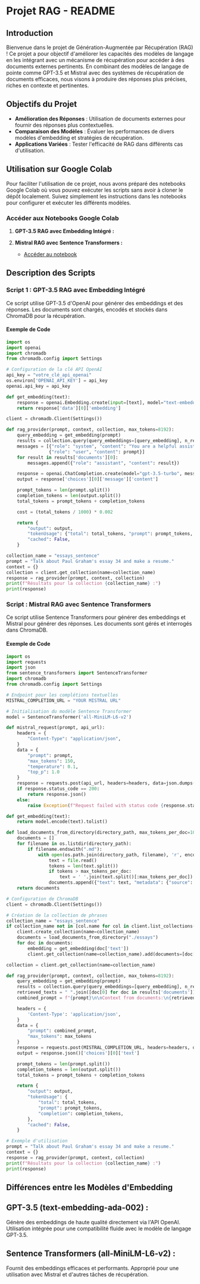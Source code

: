# Projet RAG - README

## Introduction

Bienvenue dans le projet de Génération-Augmentée par Récupération (RAG) ! Ce projet a pour objectif d'améliorer les capacités des modèles de langage en les intégrant avec un mécanisme de récupération pour accéder à des documents externes pertinents. En combinant des modèles de langage de pointe comme GPT-3.5 et Mistral avec des systèmes de récupération de documents efficaces, nous visons à produire des réponses plus précises, riches en contexte et pertinentes.

## Objectifs du Projet

- **Amélioration des Réponses** : Utilisation de documents externes pour fournir des réponses plus contextuelles.
- **Comparaison des Modèles** : Évaluer les performances de divers modèles d'embedding et stratégies de récupération.
- **Applications Variées** : Tester l'efficacité de RAG dans différents cas d'utilisation.

## Utilisation sur Google Colab

Pour faciliter l'utilisation de ce projet, nous avons préparé des notebooks Google Colab où vous pouvez exécuter les scripts sans avoir à cloner le dépôt localement. Suivez simplement les instructions dans les notebooks pour configurer et exécuter les différents modèles.

### Accéder aux Notebooks Google Colab

1. **GPT-3.5 RAG avec Embedding Intégré :**
   
2. **Mistral RAG avec Sentence Transformers :**
   - [Accéder au notebook ](https://colab.research.google.com/drive/1_12pB2iXumTAjBUqRdJyOf91_1492MLx#scrollTo=6jEjGNNZ8RIo)

## Description des Scripts

### Script 1 : GPT-3.5 RAG avec Embedding Intégré

Ce script utilise GPT-3.5 d'OpenAI pour générer des embeddings et des réponses. Les documents sont chargés, encodés et stockés dans ChromaDB pour la récupération.

#### Exemple de Code

```python
import os
import openai
import chromadb
from chromadb.config import Settings

# Configuration de la clé API OpenAI
api_key = "votre_clé_api_openai"
os.environ['OPENAI_API_KEY'] = api_key
openai.api_key = api_key

def get_embedding(text):
    response = openai.Embedding.create(input=[text], model="text-embedding-ada-002")
    return response['data'][0]['embedding']

client = chromadb.Client(Settings())

def rag_provider(prompt, context, collection, max_tokens=8192):
    query_embedding = get_embedding(prompt)
    results = collection.query(query_embeddings=[query_embedding], n_results=5)
    messages = [{"role": "system", "content": "You are a helpful assistant."},
                {"role": "user", "content": prompt}]
    for result in results['documents'][0]:
        messages.append({"role": "assistant", "content": result})

    response = openai.ChatCompletion.create(model="gpt-3.5-turbo", messages=messages)
    output = response['choices'][0]['message']['content']

    prompt_tokens = len(prompt.split())
    completion_tokens = len(output.split())
    total_tokens = prompt_tokens + completion_tokens

    cost = (total_tokens / 1000) * 0.002

    return {
        "output": output,
        "tokenUsage": {"total": total_tokens, "prompt": prompt_tokens, "completion": completion_tokens, "cost": cost},
        "cached": False,
    }

collection_name = "essays_sentence"
prompt = "Talk about Paul Graham's essay 34 and make a resume."
context = {}
collection = client.get_collection(name=collection_name)
response = rag_provider(prompt, context, collection)
print(f"Résultats pour la collection {collection_name} :")
print(response)
```






### Script : Mistral RAG avec Sentence Transformers

Ce script utilise Sentence Transformers pour générer des embeddings et Mistral pour générer des réponses. Les documents sont gérés et interrogés dans ChromaDB.

#### Exemple de Code

```python
import os
import requests
import json
from sentence_transformers import SentenceTransformer
import chromadb
from chromadb.config import Settings

# Endpoint pour les complétions textuelles
MISTRAL_COMPLETION_URL = "YOUR MISTRAL URL"

# Initialisation du modèle Sentence Transformer
model = SentenceTransformer('all-MiniLM-L6-v2')

def mistral_request(prompt, api_url):
    headers = {
        "Content-Type": "application/json",
    }
    data = {
        "prompt": prompt,
        "max_tokens": 150,
        "temperature": 0.1,
        "top_p": 1.0
    }
    response = requests.post(api_url, headers=headers, data=json.dumps(data))
    if response.status_code == 200:
        return response.json()
    else:
        raise Exception(f"Request failed with status code {response.status_code}: {response.text}")

def get_embedding(text):
    return model.encode(text).tolist()

def load_documents_from_directory(directory_path, max_tokens_per_doc=1000):
    documents = []
    for filename in os.listdir(directory_path):
        if filename.endswith(".md"):
            with open(os.path.join(directory_path, filename), 'r', encoding='utf-8') as file:
                text = file.read()
                tokens = len(text.split())
                if tokens > max_tokens_per_doc:
                    text = ' '.join(text.split()[:max_tokens_per_doc])
                documents.append({"text": text, "metadata": {"source": filename}})
    return documents

# Configuration de ChromaDB
client = chromadb.Client(Settings())

# Création de la collection de phrases
collection_name = "essays_sentence"
if collection_name not in [col.name for col in client.list_collections()]:
    client.create_collection(name=collection_name)
    documents = load_documents_from_directory("./essays")
    for doc in documents:
        embedding = get_embedding(doc['text'])
        client.get_collection(name=collection_name).add(documents=[doc['text']], embeddings=[embedding], metadatas=[doc['metadata']], ids=[doc['metadata']['source']])

collection = client.get_collection(name=collection_name)

def rag_provider(prompt, context, collection, max_tokens=8192):
    query_embedding = get_embedding(prompt)
    results = collection.query(query_embeddings=[query_embedding], n_results=5)
    retrieved_texts = " ".join([doc[0] for doc in results['documents']])
    combined_prompt = f"{prompt}\n\nContext from documents:\n{retrieved_texts}"

    headers = {
        'Content-Type': 'application/json',
    }
    data = {
        "prompt": combined_prompt,
        "max_tokens": max_tokens
    }
    response = requests.post(MISTRAL_COMPLETION_URL, headers=headers, data=json.dumps(data))
    output = response.json()['choices'][0]['text']

    prompt_tokens = len(prompt.split())
    completion_tokens = len(output.split())
    total_tokens = prompt_tokens + completion_tokens

    return {
        "output": output,
        "tokenUsage": {
            "total": total_tokens,
            "prompt": prompt_tokens,
            "completion": completion_tokens,
        },
        "cached": False,
    }

# Exemple d'utilisation
prompt = "Talk about Paul Graham's essay 34 and make a resume."
context = {}
response = rag_provider(prompt, context, collection)
print(f"Résultats pour la collection {collection_name} :")
print(response)
```

## Différences entre les Modèles d'Embedding

## GPT-3.5 (text-embedding-ada-002) :
Génère des embeddings de haute qualité directement via l'API OpenAI.
Utilisation intégrée pour une compatibilité fluide avec le modèle de langage GPT-3.5.

## Sentence Transformers (all-MiniLM-L6-v2) :
Fournit des embeddings efficaces et performants.
Approprié pour une utilisation avec Mistral et d'autres tâches de récupération.
